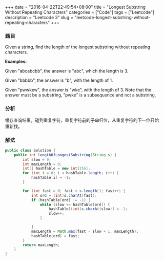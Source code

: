 +++
date = "2016-04-22T22:49:54+08:00"
title = "Longest Substring Without Repeating Characters"
categories = ["Code"]
tags = ["Leetcode"]
description = "Leetcode 3"
slug = "leetcode-longest-substring-without-repeating-characters"
+++

### 题目

Given a string, find the length of the longest substring without repeating characters.

__Examples:__

Given "abcabcbb", the answer is "abc", which the length is 3.

Given "bbbbb", the answer is "b", with the length of 1.

Given "pwwkew", the answer is "wke", with the length of 3. Note that the answer must be a substring, "pwke" is a subsequence and not a substring.

### 分析

缓存查询结果，碰到重复字符，重复字符前的子串归位，从重复字符的下一位开始重新找。

### 解法

```java
public class Solution {
    public int lengthOfLongestSubstring(String s) {
        int slow = 0;
        int maxLength = 0;
        int[] hashTable = new int[256];
        for (int i = 0; i < hashTable.length; i++) {
            hashTable[i] = -1;
        }

        for (int fast = 0; fast < s.length(); fast++) {
            int ord = (int)s.charAt(fast);
            if (hashTable[ord] != -1) {
                while (slow <= hashTable[ord]) {
                    hashTable[(int)s.charAt(slow)] = -1;
                    slow++;
                }

            }
            maxLength = Math.max(fast - slow + 1, maxLength);
            hashTable[ord] = fast;
        }
        return maxLength;
    }
}
```
